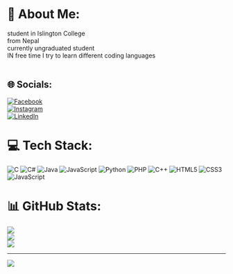 # 💫 About Me:
student in Islington College<br>from Nepal<br>currently ungraduated student<br>IN free time I try to learn different coding languages <br><br>


## 🌐 Socials:
 [![Facebook](https://img.shields.io/badge/Facebook-%231877F2.svg?logo=Facebook&logoColor=white)](https://www.facebook.com/abhimannu.kunwar.98) <br>
 [![Instagram](https://img.shields.io/badge/Instagram-%23E4405F.svg?logo=Instagram&logoColor=white)](https://www.instagram.com/abhimannuchhetri1/)<br>
 [![LinkedIn](https://img.shields.io/badge/LinkedIn-%230077B5.svg?logo=linkedin&logoColor=white)](https://www.linkedin.com/in/abhimannu-singh-kunwar-5a9096268/)<br>

# 💻 Tech Stack:
![C](https://img.shields.io/badge/c-%2300599C.svg?style=for-the-badge&logo=c&logoColor=white) ![C#](https://img.shields.io/badge/c%23-%23239120.svg?style=for-the-badge&logo=csharp&logoColor=white) ![Java](https://img.shields.io/badge/java-%23ED8B00.svg?style=for-the-badge&logo=openjdk&logoColor=white) ![JavaScript](https://img.shields.io/badge/javascript-%23323330.svg?style=for-the-badge&logo=javascript&logoColor=%23F7DF1E) ![Python](https://img.shields.io/badge/python-3670A0?style=for-the-badge&logo=python&logoColor=ffdd54) ![PHP](https://img.shields.io/badge/php-%23777BB4.svg?style=for-the-badge&logo=php&logoColor=white) ![C++](https://img.shields.io/badge/c++-%2300599C.svg?style=for-the-badge&logo=c%2B%2B&logoColor=white) ![HTML5](https://img.shields.io/badge/html5-%23E34F26.svg?style=for-the-badge&logo=html5&logoColor=white) ![CSS3](https://img.shields.io/badge/css3-%231572B6.svg?style=for-the-badge&logo=css3&logoColor=white) ![JavaScript](https://img.shields.io/badge/javascript-%23323330.svg?style=for-the-badge&logo=javascript&logoColor=%23F7DF1E)
# 📊 GitHub Stats:
![](https://github-readme-stats.vercel.app/api?username=Abhimannu09dev&theme=dark&hide_border=false&include_all_commits=false&count_private=false)<br/>
![](https://github-readme-streak-stats.herokuapp.com/?user=Abhimannu09dev&theme=dark&hide_border=false)<br/>
![](https://github-readme-stats.vercel.app/api/top-langs/?username=Abhimannu09dev&theme=dark&hide_border=false&include_all_commits=false&count_private=false&layout=compact)

---
[![](https://visitcount.itsvg.in/api?id=Abhimannu09dev&icon=0&color=0)](https://visitcount.itsvg.in)

<!-- Proudly created with GPRM ( https://gprm.itsvg.in ) -->
